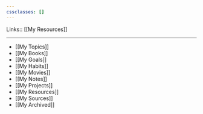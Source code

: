 ```yaml
---
cssclasses: []
---
```

Links:: [[My Resources]]

---

- [[My Topics]]
- [[My Books]]
- [[My Goals]]
- [[My Habits]]
- [[My Movies]]
- [[My Notes]]
- [[My Projects]]
- [[My Resources]]
- [[My Sources]]
- [[My Archived]]










